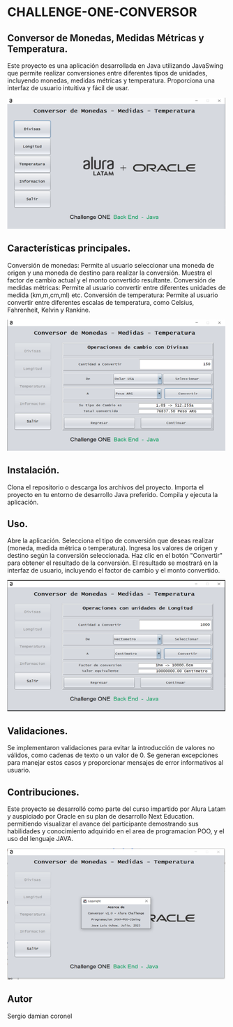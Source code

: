 # CHALLENGE-ONE-CONVERSOR

## Conversor de Monedas, Medidas Métricas y Temperatura.

Este proyecto es una aplicación desarrollada en Java utilizando JavaSwing que permite realizar conversiones entre diferentes tipos de unidades, incluyendo monedas, medidas métricas y temperatura. Proporciona una interfaz de usuario intuitiva y fácil de usar. 

<img src="https://github.com/JOSELUISOCHOAG/CHALLENGE-ONE-CONVERSOR/blob/main/src/img/main.PNG" alt="Descripción de la imagen" width="500" height="300">

## Características principales.

Conversión de monedas: Permite al usuario seleccionar una moneda de origen y una moneda de destino para realizar la conversión. Muestra el factor de cambio actual y el monto convertido resultante.
Conversión de medidas métricas: Permite al usuario convertir entre diferentes unidades de medida (km,m,cm,ml) etc.
Conversión de temperatura: Permite al usuario convertir entre diferentes escalas de temperatura, como Celsius, Fahrenheit, Kelvin y Rankine.

<img src="https://github.com/JOSELUISOCHOAG/CHALLENGE-ONE-CONVERSOR/blob/main/src/img/divisas.PNG" alt="Descripción de la imagen" width="500" height="300">

## Instalación.

Clona el repositorio o descarga los archivos del proyecto.
Importa el proyecto en tu entorno de desarrollo Java preferido.
Compila y ejecuta la aplicación.

## Uso.

Abre la aplicación.
Selecciona el tipo de conversión que deseas realizar (moneda, medida métrica o temperatura).
Ingresa los valores de origen y destino según la conversión seleccionada.
Haz clic en el botón "Convertir" para obtener el resultado de la conversión.
El resultado se mostrará en la interfaz de usuario, incluyendo el factor de cambio y el monto convertido.

<img src="https://github.com/JOSELUISOCHOAG/CHALLENGE-ONE-CONVERSOR/blob/main/src/img/medidas.PNG" alt="Descripción de la imagen" width="500" height="300">

## Validaciones.

Se implementaron validaciones para evitar la introducción de valores no válidos, como cadenas de texto o un valor de 0.
Se generan excepciones para manejar estos casos y proporcionar mensajes de error informativos al usuario.

## Contribuciones.

Este proyecto se desarrolló como parte del curso impartido por Alura Latam y auspiciado por Oracle en su plan de desarrollo Next Education. permitiendo visualizar el avance del participante demostrando
sus habilidades y conocimiento adquirido en el area de programacion POO, y el uso del lenguaje JAVA.

<img src="https://github.com/JOSELUISOCHOAG/CHALLENGE-ONE-CONVERSOR/blob/main/src/img/informacion.PNG" alt="Descripción de la imagen" width="500" height="300">

## Autor
Sergio damian coronel
